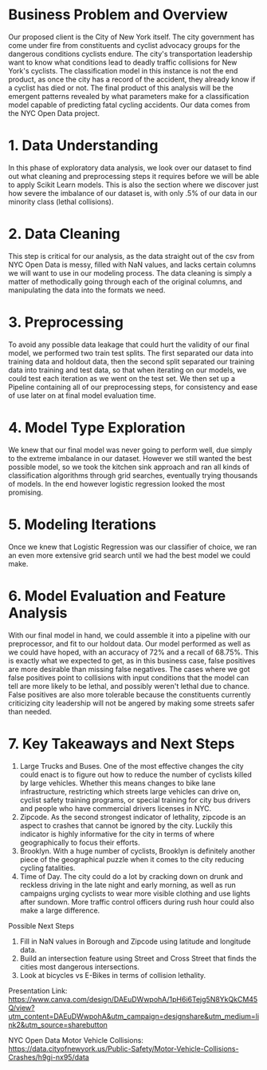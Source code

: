 # Business Problem and Overview

Our proposed client is the City of New York itself. The city government has come under fire from constituents and cyclist advocacy groups for the dangerous conditions cyclists endure. The city's transportation leadership want to know what conditions lead to deadly traffic collisions for New York's cyclists. The classification model in this instance is not the end product, as once the city has a record of the accident, they already know if a cyclist has died or not. The final product of this analysis will be the emergent patterns revealed by what parameters make for a classification model capable of predicting fatal cycling accidents. Our data comes from the NYC Open Data project.

# 1. Data Understanding

In this phase of exploratory data analysis, we look over our dataset to find out what cleaning and preprocessing steps it requires before we will be able to apply Scikit Learn models. This is also the section where we discover just how severe the imbalance of our dataset is, with only .5% of our data in our minority class (lethal collisions).

# 2. Data Cleaning

This step is critical for our analysis, as the data straight out of the csv from NYC Open Data is messy, filled with NaN values, and lacks certain columns we will want to use in our modeling process. The data cleaning is simply a matter of methodically going through each of the original columns, and manipulating the data into the formats we need. 

# 3. Preprocessing

To avoid any possible data leakage that could hurt the validity of our final model, we performed two train test splits. The first separated our data into training data and holdout data, then the second split separated our training data into training and test data, so that when iterating on our models, we could test each iteration as we went on the test set. We then set up a Pipeline containing all of our preprocessing steps, for consistency and ease of use later on at final model evaluation time. 

# 4. Model Type Exploration

We knew that our final model was never going to perform well, due simply to the extreme imbalance in our dataset. However we still wanted the best possible model, so we took the kitchen sink approach and ran all kinds of classification algorithms through grid searches, eventually trying thousands of models. In the end however logistic regression looked the most promising. 

# 5. Modeling Iterations

Once we knew that Logistic Regression was our classifier of choice, we ran an even more extensive grid search until we had the best model we could make. 

# 6. Model Evaluation and Feature Analysis 

With our final model in hand, we could assemble it into a pipeline with our preprocessor, and fit to our holdout data. Our model performed as well as we could have hoped, with an accuracy of 72% and a recall of 68.75%. This is exactly what we expected to get, as in this business case, false positives are more desirable than missing false negatives. The cases where we got false positives point to collisions with input conditions that the model can tell are more likely to be lethal, and possibly weren't lethal due to chance. False positives are also more tolerable because the constituents currently criticizing city leadership will not be angered by making some streets safer than needed. 

# 7. Key Takeaways and Next Steps

1. Large Trucks and Buses. One of the most effective changes the city could enact is to figure out how to reduce the number of cyclists killed by large vehicles. Whether this means changes to bike lane infrastructure, restricting which streets large vehicles can drive on, cyclist safety training programs, or special training for city bus drivers and people who have commercial drivers licenses in NYC. 
2. Zipcode. As the second strongest indicator of lethality, zipcode is an aspect to crashes that cannot be ignored by the city. Luckily this indicator is highly informative for the city in terms of where geographically to focus their efforts. 
3. Brooklyn. With a huge number of cyclists, Brooklyn is definitely another piece of the geographical puzzle when it comes to the city reducing cycling fatalities. 
4. Time of Day. The city could do a lot by cracking down on drunk and reckless driving in the late night and early morning, as well as run campaigns urging cyclists to wear more visible clothing and use lights after sundown. More traffic control officers during rush hour could also make a large difference. 

Possible Next Steps
1. Fill in NaN values in Borough and Zipcode using latitude and longitude data. 
2. Build an intersection feature using Street and Cross Street that finds the cities most dangerous intersections. 
3. Look at bicycles vs E-Bikes in terms of collision lethality. 


Presentation Link: https://www.canva.com/design/DAEuDWwpohA/1pH6i6Tejg5N8YkQkCM45Q/view?utm_content=DAEuDWwpohA&utm_campaign=designshare&utm_medium=link2&utm_source=sharebutton

NYC Open Data Motor Vehicle Collisions: https://data.cityofnewyork.us/Public-Safety/Motor-Vehicle-Collisions-Crashes/h9gi-nx95/data

